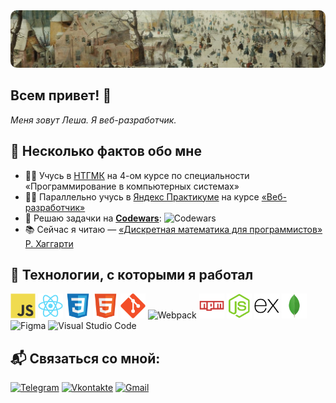 <img src="./assets/header.jpg" alt="Фоновое изображение" style="border-radius: 10px">

## Всем привет! 👋
*Меня зовут Леша. Я веб-разработчик.*

## 📌 Несколько фактов обо мне
- 🧑‍🎓 Учусь в [НТГМК](http://www.ntgmk.ru/) на 4-ом курсе по специальности «Программирование в компьютерных системах»
- 👨‍💻 Параллельно учусь в [Яндекс Практикуме](https://practicum.yandex.ru/) на курсе [«Веб-разработчик»](https://practicum.yandex.ru/web/)
- 🎯 Решаю задачки на [**Codewars**](https://www.codewars.com/users/alexeylavrinenkov): ![Codewars](https://www.codewars.com/users/alexeylavrinenkov/badges/micro?theme=light)
- 📚 Сейчас я читаю — [«Дискретная математика для программистов» Р. Хаггарти](https://www.litres.ru/rod-haggarti/diskretnaya-matematika-dlya-programmistov/)

## 🚀 Технологии, с которыми я работал

<p align="left">
  <img src="https://raw.githubusercontent.com/devicons/devicon/master/icons/javascript/javascript-original.svg" alt="JavaScript" width="40" height="40" />
  <img src="https://raw.githubusercontent.com/devicons/devicon/master/icons/react/react-original.svg" alt="React" width="40" height="40" />
  <img src="https://raw.githubusercontent.com/devicons/devicon/master/icons/css3/css3-original.svg" alt="CSS" width="40" height="40" />
  <img src="https://raw.githubusercontent.com/devicons/devicon/master/icons/html5/html5-original.svg" alt="HTML5" width="40" height="40" />
  <img src="https://raw.githubusercontent.com/devicons/devicon/master/icons/git/git-original.svg" alt="Git" width="40" height="40" />
  <img src="https://raw.githubusercontent.com/devicons/devicon/master/icons/jquery/webpack-original.svg" alt="Webpack" width="40" height="40" />
  <img src="https://raw.githubusercontent.com/devicons/devicon/master/icons/npm/npm-original-wordmark.svg" alt="NPM" width="40" height="40" />
  <img src="https://raw.githubusercontent.com/devicons/devicon/master/icons/nodejs/nodejs-original.svg" alt="NodeJS" width="40" height="40" />
  <img src="https://raw.githubusercontent.com/devicons/devicon/master/icons/express/express-original.svg" alt="Express" width="40" height="40" />
  <img src="https://raw.githubusercontent.com/devicons/devicon/master/icons/mongodb/mongodb-original.svg" alt="MongoDB" width="40" height="40" />
  <img src="https://raw.githubusercontent.com/devicons/devicon/master/icons/jquery/figma-original.svg" alt="Figma" width="40" height="40" />
  <img src="https://raw.githubusercontent.com/devicons/devicon/master/icons/jquery/visualstudiocode-original.svg" alt="Visual Studio Code" width="40" height="40" />
</p>

## 📬 Связаться со мной:
[![Telegram](https://img.shields.io/badge/Telegram-26A5E4?style=for-the-badge&logo=telegram&logoColor=white)](https://t.me/alexey_lavrinenkov)
[![Vkontakte](https://img.shields.io/badge/Telegram-26A5E4?style=for-the-badge&logo=vk&logoColor=white)](https://vk.com/a.lavrinenkov)
[![Gmail](https://img.shields.io/badge/Gmail-CC0000?style=for-the-badge&logo=Gmail&logoColor=white)](mailto:wdafi03@gmail.com)
